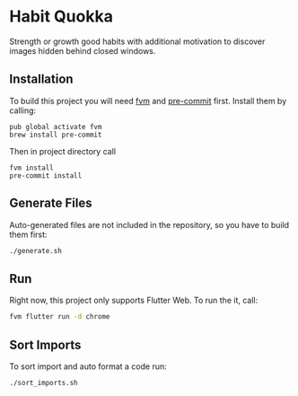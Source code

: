 # Habit Quokka
Strength or growth good habits with additional motivation to discover images hidden behind closed windows.

## Installation
To build this project you will need [fvm](https://pub.dev/packages/fvm) and [pre-commit](https://pre-commit.com) first. Install them by calling:
```base
pub global activate fvm
brew install pre-commit
```
Then in project directory call
```base
fvm install
pre-commit install
```

## Generate Files
Auto-generated files are not included in the repository, so you have to build them first:
```bash
./generate.sh
```

## Run
Right now, this project only supports Flutter Web. To run the it, call:
```bash
fvm flutter run -d chrome
```

## Sort Imports
To sort import and auto format a code run:
```bash
./sort_imports.sh
```
